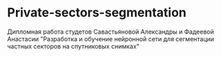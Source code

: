 # Private-sectors-segmentation
Дипломная работа студетов Савастьяновой Александры и Фадеевой Анастасии "Разработка и обучение нейронной сети для сегментации частных секторов на спутниковых снимках" 
